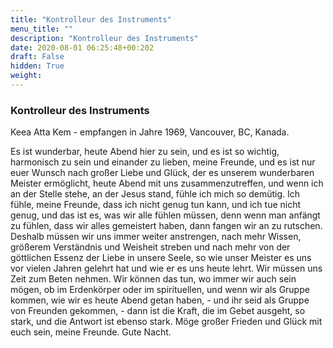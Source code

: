 ```yaml
---
title: "Kontrolleur des Instruments"
menu_title: ""
description: "Kontrolleur des Instruments"
date: 2020-08-01 06:25:48+00:202
draft: False
hidden: True
weight:
---
```

### Kontrolleur des Instruments

Keea Atta Kem - empfangen in Jahre 1969, Vancouver, BC, Kanada.

Es ist wunderbar, heute Abend hier zu sein, und es ist so wichtig, harmonisch zu sein und einander zu lieben, meine Freunde, und es ist nur euer Wunsch nach großer Liebe und Glück, der es unserem wunderbaren Meister ermöglicht, heute Abend mit uns zusammenzutreffen, und wenn ich an der Stelle stehe, an der Jesus stand, fühle ich mich so demütig. Ich fühle, meine Freunde, dass ich nicht genug tun kann, und ich tue nicht genug, und das ist es, was wir alle fühlen müssen, denn wenn man anfängt zu fühlen, dass wir alles gemeistert haben, dann fangen wir an zu rutschen. Deshalb müssen wir uns immer weiter anstrengen, nach mehr Wissen, größerem Verständnis und Weisheit streben und nach mehr von der göttlichen Essenz der Liebe in unsere Seele, so wie unser Meister es uns vor vielen Jahren gelehrt hat und wie er es uns heute lehrt. Wir müssen uns Zeit zum Beten nehmen. Wir können das tun, wo immer wir auch sein mögen, ob im Erdenkörper oder im spirituellen, und wenn wir als Gruppe kommen, wie wir es heute Abend getan haben, - und ihr seid als Gruppe von Freunden gekommen, - dann ist die Kraft, die im Gebet ausgeht, so stark, und die Antwort ist ebenso stark. Möge großer Frieden und Glück mit euch sein, meine Freunde. Gute Nacht.
